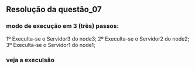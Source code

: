 ## Resolução da questão_07
### modo de execução em 3 (três) passos:
1º Execulta-se o Servidor3 do node3;
2º Execulta-se o Servidor2 do node2;
3º Execulta-se o Servidor1 do node1;

### veja a execulsão
 


